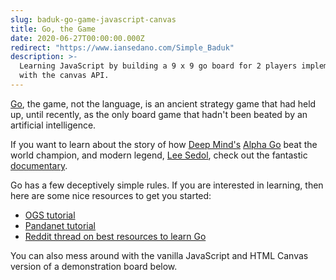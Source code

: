 ```yaml
---
slug: baduk-go-game-javascript-canvas
title: Go, the Game
date: 2020-06-27T00:00:00.000Z
redirect: "https://www.iansedano.com/Simple_Baduk"
description: >-
  Learning JavaScript by building a 9 x 9 go board for 2 players implemented
  with the canvas API.
---
```


<script>
	import Baduk from "$components/Baduk.svelte"
</script>

[Go](<https://en.wikipedia.org/wiki/Go_(game)>), the game, not the language, is an ancient strategy game that had held up, until recently, as the only board game that hadn't been beated by an artificial intelligence.

If you want to learn about the story of how [Deep Mind's](https://www.deepmind.com/) [Alpha Go](https://www.deepmind.com/research/highlighted-research/alphago) beat the world champion, and modern legend, [Lee Sedol](https://en.wikipedia.org/wiki/Lee_Sedol), check out the fantastic [documentary](https://www.youtube.com/watch?v=WXuK6gekU1Y).

Go has a few deceptively simple rules. If you are interested in learning, then here are some nice resources to get you started:

- [OGS tutorial](https://online-go.com/learn-to-play-go)
- [Pandanet tutorial](https://www.pandanet.co.jp/English/learning_go/learning_go_1.html)
- [Reddit thread on best resources to learn Go](https://www.reddit.com/r/baduk/comments/cdyndv/what_are_the_best_resources_to_learn_and_play_go/)

You can also mess around with the vanilla JavaScript and HTML Canvas version of a demonstration board below.

<Baduk/>
